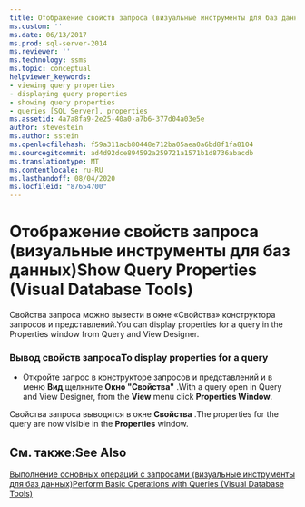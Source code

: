 ```yaml
---
title: Отображение свойств запроса (визуальные инструменты для баз данных) | Документация Майкрософт
ms.custom: ''
ms.date: 06/13/2017
ms.prod: sql-server-2014
ms.reviewer: ''
ms.technology: ssms
ms.topic: conceptual
helpviewer_keywords:
- viewing query properties
- displaying query properties
- showing query properties
- queries [SQL Server], properties
ms.assetid: 4a7a8fa9-2e25-40a0-a7b6-377d04a03e5e
author: stevestein
ms.author: sstein
ms.openlocfilehash: f59a311acb80448e712ba05aea0a6bd8f1fa8104
ms.sourcegitcommit: ad4d92dce894592a259721a1571b1d8736abacdb
ms.translationtype: MT
ms.contentlocale: ru-RU
ms.lasthandoff: 08/04/2020
ms.locfileid: "87654700"
---
```

# <a name="show-query-properties-visual-database-tools"></a><span data-ttu-id="0db78-102">Отображение свойств запроса (визуальные инструменты для баз данных)</span><span class="sxs-lookup"><span data-stu-id="0db78-102">Show Query Properties (Visual Database Tools)</span></span>
  <span data-ttu-id="0db78-103">Свойства запроса можно вывести в окне «Свойства» конструктора запросов и представлений.</span><span class="sxs-lookup"><span data-stu-id="0db78-103">You can display properties for a query in the Properties window from Query and View Designer.</span></span>  
  
### <a name="to-display-properties-for-a-query"></a><span data-ttu-id="0db78-104">Вывод свойств запроса</span><span class="sxs-lookup"><span data-stu-id="0db78-104">To display properties for a query</span></span>  
  
-   <span data-ttu-id="0db78-105">Откройте запрос в конструкторе запросов и представлений и в меню **Вид** щелкните **Окно "Свойства"** .</span><span class="sxs-lookup"><span data-stu-id="0db78-105">With a query open in Query and View Designer, from the **View** menu click **Properties Window**.</span></span>  
  
 <span data-ttu-id="0db78-106">Свойства запроса выводятся в окне **Свойства** .</span><span class="sxs-lookup"><span data-stu-id="0db78-106">The properties for the query are now visible in the **Properties** window.</span></span>  
  
## <a name="see-also"></a><span data-ttu-id="0db78-107">См. также:</span><span class="sxs-lookup"><span data-stu-id="0db78-107">See Also</span></span>  
 [<span data-ttu-id="0db78-108">Выполнение основных операций с запросами (визуальные инструменты для баз данных)</span><span class="sxs-lookup"><span data-stu-id="0db78-108">Perform Basic Operations with Queries &#40;Visual Database Tools&#41;</span></span>](visual-database-tools.md)  
  
  
